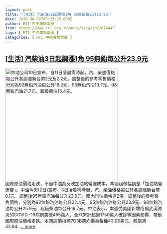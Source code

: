 ```yaml
---
layout: post
title: "[生活] 汽柴油3日起調漲1角 95無鉛每公升23.9元"
date: 2020-08-02T05:23:25.000Z
author: RTI 中央廣播電臺
from: https://www.rti.org.tw/news/view/id/2074443
tags: [ RTI 中央廣播電臺 ]
categories: [ RTI 中央廣播電臺 ]
---
```

<!--1596345805000-->
[[生活] 汽柴油3日起調漲1角 95無鉛每公升23.9元](https://www.rti.org.tw/news/view/id/2074443)
------

<div>
<img src="https://static.rti.org.tw/assets/thumbnails/2020/05/10/20200510000068M.jpg" width="360" alt="中油公司10日宣布，自11日凌晨零時起，汽、柴油價格每公升各調漲新台幣2元及2.2元。調整後的參考零售價格分別為92無鉛汽油每公升18.2元、95無鉛汽油19.7元、98無鉛汽油21.7元、超級柴油15.4元。" title="中油公司10日宣布，自11日凌晨零時起，汽、柴油價格每公升各調漲新台幣2元及2.2元。調整後的參考零售價格分別為92無鉛汽油每公升18.2元、95無鉛汽油19.7元、98無鉛汽油21.7元、超級柴油15.4元。"><br>國際原油價格走跌，不過中油為反映加油站營運成本，本週起微幅調整「加油站營運費」。中油今天(2日)宣布，3日凌晨零時起，汽、柴油價格每公升各調漲新台幣0.1元，調整後95無鉛汽油每公升23.9元。國內汽油價格連2漲，調整後的參考零售價格，分別為92無鉛汽油每公升22.4元、95無鉛汽油每公升23.9元、98無鉛汽油每公升25.9元、超級柴油每公升19.7元。中油表示，本週受美國新增俗稱武漢肺炎的COVID -19病例突破455萬人、全球累計超過1750萬人確診等因素影響，帶動國際原油價格走跌。本週調價指標7D3B週均價為每桶43.06美元，較前週43.64...<a target="_blank" href="https://www.rti.org.tw/news/view/id/2074443">...more</a>
</div>
